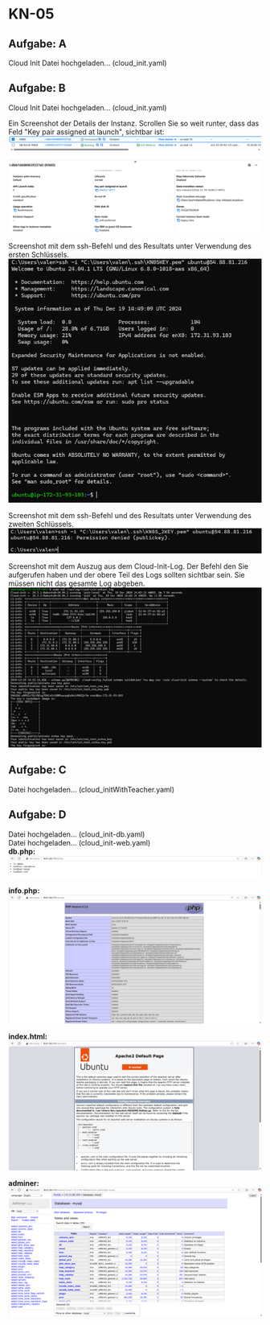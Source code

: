# KN-05 

## Aufgabe: A <br>
Cloud Init Datei hochgeladen... (cloud_init.yaml) <br>

## Aufgabe: B <br>

Cloud Init Datei hochgeladen... (cloud_init.yaml) <br>

Ein Screenshot der Details der Instanz. Scrollen Sie so weit runter, dass das Feld "Key pair assigned at launch", sichtbar ist: <br>
![alt text](image.png) <br>

Screenshot mit dem ssh-Befehl und des Resultats unter Verwendung des ersten Schlüssels. <br>
![alt text](image-1.png) <br>

Screenshot mit dem ssh-Befehl und des Resultats unter Verwendung des zweiten Schlüssels. <br>
![alt text](image-2.png) <br>

Screenshot mit dem Auszug aus dem Cloud-Init-Log. Der Befehl den Sie aufgerufen haben und der obere Teil des Logs sollten sichtbar sein. Sie müssen nicht das gesamte Log abgeben. <br>
![alt text](image-3.png) <br>


## Aufgabe: C <br>

Datei hochgeladen... (cloud_initWithTeacher.yaml) <br>



## Aufgabe: D <br>

Datei hochgeladen... (cloud_init-db.yaml) <br>
Datei hochgeladen... (cloud_init-web.yaml) <br>
**db.php:** 
![alt text](<Screenshot 2025-01-09 151558.png>) <br>

**info.php:**
![alt text](<Screenshot 2025-01-09 151613.png>) <br>

**index.html:** 
![alt text](<Screenshot 2025-01-09 151627.png>) <br>

**adminer:**
![alt text](<Screenshot 2025-01-09 151540.png>) <br>
